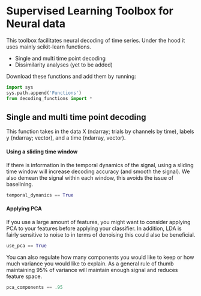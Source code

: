 # Supervised Learning Toolbox for Neural data


This toolbox facilitates neural decoding of time series. Under the hood it uses mainly scikit-learn functions.
* Single and multi time point decoding 
* Dissimilarity analyses (yet to be added)

Download these functions and add them by running:

```Python
import sys
sys.path.append('Functions')
from decoding_functions import *
```



## Single and multi time point decoding 
This function takes in the data X (ndarray; trials by channels by time), labels y (ndarray; vector), and a time (ndarray, vector).



#### Using a sliding time window
If there is information in the temporal dynamics of the signal, using a sliding time window will increase decoding accuracy (and smooth the signal). We also demean the signal within each window, this avoids the issue of baselining. 
```Python
temporal_dymanics == True
```
#### Applying PCA
If you use a large amount of features, you might want to consider applying PCA to your features before applying your classifier. In addition, LDA is fairly sensitive to noise to in terms of denoising this could also be beneficial. 

```Python
use_pca == True
```
You can also regulate how many components you would like to keep or how much variance you would like to explain. As a general rule of thumb maintaining 95% of variance will maintain enough signal and reduces feature space.

```Python
pca_components == .95
```
